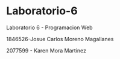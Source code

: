 # Laboratorio-6

Laboratorio 6 - Programacion Web

1846526-Josue Carlos Moreno Magallanes

2077599 - Karen Mora Martinez
